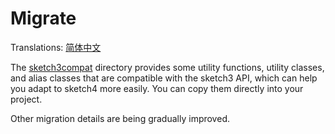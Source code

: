 # Migrate

Translations: [简体中文](migrate_zh.md)

The [sketch3compat] directory provides some utility functions, utility classes, and alias classes
that are compatible with the sketch3 API, which can help you adapt to sketch4 more easily. You can
copy them directly into your project.

Other migration details are being gradually improved.

[sketch3compat]: ../../sample/src/androidMain/kotlin/com/github/panpf/sketch/sample/util/sketch3compat